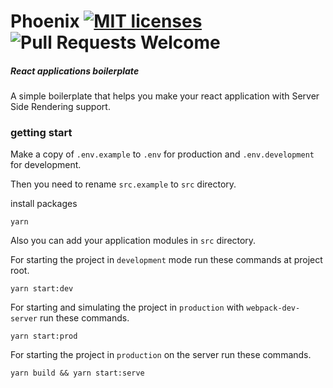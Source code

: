 # Phoenix [![MIT licenses](https://img.shields.io/badge/license-MIT-blue.svg)](https://opensource.org/licenses/MIT) ![Pull Requests Welcome](https://img.shields.io/badge/PRs-welcome-brightgreen.svg)
##### React applications boilerplate 

A simple boilerplate that helps you make your react application with Server Side Rendering support.

### getting start

Make a copy of `.env.example` to `.env` for production
and `.env.development` for development.

Then you need to rename `src.example` to `src` directory.

install packages

    yarn

Also you can add your application modules in `src` directory.

For starting the project in `development` mode run these commands at project root.

    yarn start:dev

For starting and simulating the project in `production` with `webpack-dev-server` run these commands.

    yarn start:prod

For starting the project in `production` on the server run these commands.

    yarn build && yarn start:serve
